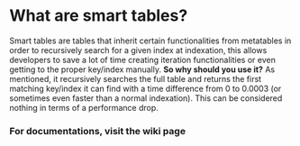 # What are smart tables?
Smart tables are tables that inherit certain functionalities from metatables in order to recursively search for a given index at indexation, this allows developers to save a lot of time creating iteration functionalities or even getting to the proper key/index manually. **So why should you use it?** As mentioned, it recursively searches the full table and returns the first matching key/index it can find with a time difference  from 0 to 0.0003 (or sometimes even faster than a normal indexation). This can be considered nothing in terms of a performance drop.

### For documentations, visit the wiki page
